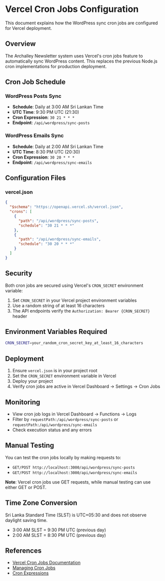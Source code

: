 # Vercel Cron Jobs Configuration

This document explains how the WordPress sync cron jobs are configured for Vercel deployment.

## Overview

The Archalley Newsletter system uses Vercel's cron jobs feature to automatically sync WordPress content. This replaces the previous Node.js cron implementations for production deployment.

## Cron Job Schedule

### WordPress Posts Sync
- **Schedule**: Daily at 3:00 AM Sri Lankan Time
- **UTC Time**: 9:30 PM UTC (21:30)
- **Cron Expression**: `30 21 * * *`
- **Endpoint**: `/api/wordpress/sync-posts`

### WordPress Emails Sync
- **Schedule**: Daily at 2:00 AM Sri Lankan Time  
- **UTC Time**: 8:30 PM UTC (20:30)
- **Cron Expression**: `30 20 * * *`
- **Endpoint**: `/api/wordpress/sync-emails`

## Configuration Files

### vercel.json
```json
{
  "$schema": "https://openapi.vercel.sh/vercel.json",
  "crons": [
    {
      "path": "/api/wordpress/sync-posts",
      "schedule": "30 21 * * *"
    },
    {
      "path": "/api/wordpress/sync-emails", 
      "schedule": "30 20 * * *"
    }
  ]
}
```

## Security

Both cron jobs are secured using Vercel's `CRON_SECRET` environment variable:

1. Set `CRON_SECRET` in your Vercel project environment variables
2. Use a random string of at least 16 characters
3. The API endpoints verify the `Authorization: Bearer {CRON_SECRET}` header

## Environment Variables Required

```bash
CRON_SECRET=your_random_cron_secret_key_at_least_16_characters
```

## Deployment

1. Ensure `vercel.json` is in your project root
2. Set the `CRON_SECRET` environment variable in Vercel
3. Deploy your project
4. Verify cron jobs are active in Vercel Dashboard → Settings → Cron Jobs

## Monitoring

- View cron job logs in Vercel Dashboard → Functions → Logs
- Filter by `requestPath:/api/wordpress/sync-posts` or `requestPath:/api/wordpress/sync-emails`
- Check execution status and any errors

## Manual Testing

You can test the cron jobs locally by making requests to:
- `GET/POST http://localhost:3000/api/wordpress/sync-posts`
- `GET/POST http://localhost:3000/api/wordpress/sync-emails`

**Note**: Vercel cron jobs use GET requests, while manual testing can use either GET or POST.

## Time Zone Conversion

Sri Lanka Standard Time (SLST) is UTC+05:30 and does not observe daylight saving time.

- 3:00 AM SLST = 9:30 PM UTC (previous day)
- 2:00 AM SLST = 8:30 PM UTC (previous day)

## References

- [Vercel Cron Jobs Documentation](https://vercel.com/docs/cron-jobs)
- [Managing Cron Jobs](https://vercel.com/docs/cron-jobs/manage-cron-jobs)
- [Cron Expressions](https://vercel.com/docs/cron-jobs#cron-expressions)
